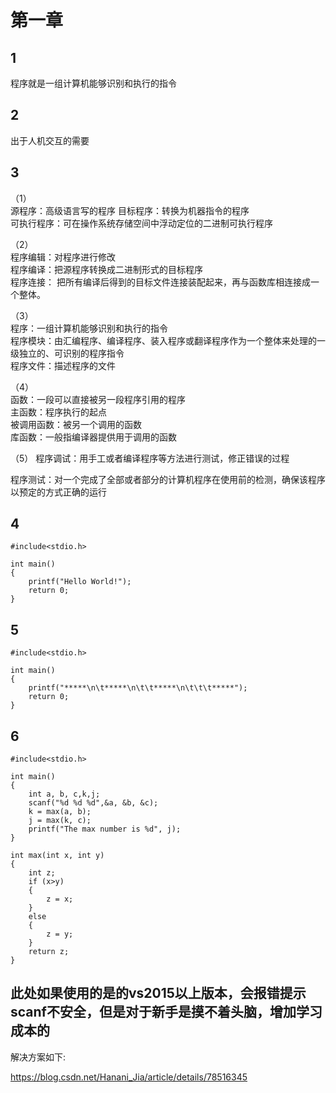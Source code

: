 # 第一章

## 1

程序就是一组计算机能够识别和执行的指令

## 2

出于人机交互的需要  

## 3

（1）  
源程序：高级语言写的程序
目标程序：转换为机器指令的程序  
可执行程序：可在操作系统存储空间中浮动定位的二进制可执行程序  

（2）  
程序编辑：对程序进行修改  
程序编译：把源程序转换成二进制形式的目标程序  
程序连接： 把所有编译后得到的目标文件连接装配起来，再与函数库相连接成一个整体。  

（3）  
程序：一组计算机能够识别和执行的指令  
程序模块：由汇编程序、编译程序、装入程序或翻译程序作为一个整体来处理的一级独立的、可识别的程序指令  
程序文件：描述程序的文件  

（4）  
函数：一段可以直接被另一段程序引用的程序  
主函数：程序执行的起点  
被调用函数：被另一个调用的函数  
库函数：一般指编译器提供用于调用的函数  

（5）
程序调试：用手工或者编译程序等方法进行测试，修正错误的过程  

程序测试：对一个完成了全部或者部分的计算机程序在使用前的检测，确保该程序以预定的方式正确的运行  

## 4

    #include<stdio.h>

    int main()
    {
        printf("Hello World!");
        return 0;
    }  

## 5

    #include<stdio.h>

    int main()
    {
        printf("*****\n\t*****\n\t\t*****\n\t\t\t*****");
        return 0;
    }

## 6

    #include<stdio.h>

    int main()
    {
        int a, b, c,k,j;
        scanf("%d %d %d",&a, &b, &c);
        k = max(a, b);
        j = max(k, c);
        printf("The max number is %d", j);
    }

    int max(int x, int y)
    {
        int z;
        if (x>y)
        {
            z = x;
        }
        else
        {
            z = y;
        }
        return z;
    }

## 此处如果使用的是的vs2015以上版本，会报错提示scanf不安全，但是对于新手是摸不着头脑，增加学习成本的

解决方案如下:  

<https://blog.csdn.net/Hanani_Jia/article/details/78516345>
